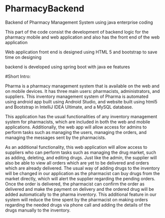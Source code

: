 # PharmacyBackend
Backend of Pharmacy Management System using java enterprise coding

This part of the code consist the development of backend logic for the pharmacy mobile and web application and also has the front end of the web application

Web application front end is designed using HTML 5 and bootstrap to save time on designing

backend is developed using spring boot with java ee features


#Short Intro:

Pharma is a pharmacy management system that is available on the web and on mobile devices. It 
has three main users: pharmacists, administrators, and suppliers. This inventory management 
system of Pharma is automated using android app built using Android Studio, and website built 
using html5 and Bootstrap in IntelliJ IDEA Ultimate, and a MySQL database. 

This application has the usual functionalities of any inventory management system for pharmacists, 
which are included in both the web and mobile applications. Additionally, the web app
will allow access for admins to perform tasks such as managing the users, managing the orders, 
and managing the messages sent by the pharmacists. 

As an additional functionality, this web application will allow access to 
suppliers who can perform tasks such as managing the drug market, such as adding, deleting, and 
editing drugs. Just like the admin, the supplier will also be able to view all orders which are yet to 
be delivered and orders which are already delivered. The usual way of adding drugs to the 
inventory will be changed in our application as the pharmacist can buy drugs from the market 
directly, which will alert the supplier regarding the pending orders. Once the order is delivered, 
the pharmacist can confirm the order as delivered and make the payment on delivery and the 
ordered drug will be added automatically to the pharma inventory. 
This additional feature in our system will reduce the time spent by the pharmacist on making orders regarding the needed drugs 
via phone call and adding the details of the drugs manually to the inventory.
